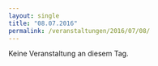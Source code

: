 ```yaml
---
layout: single
title: "08.07.2016"
permalink: /veranstaltungen/2016/07/08/
---
```


Keine Veranstaltung an diesem Tag.
